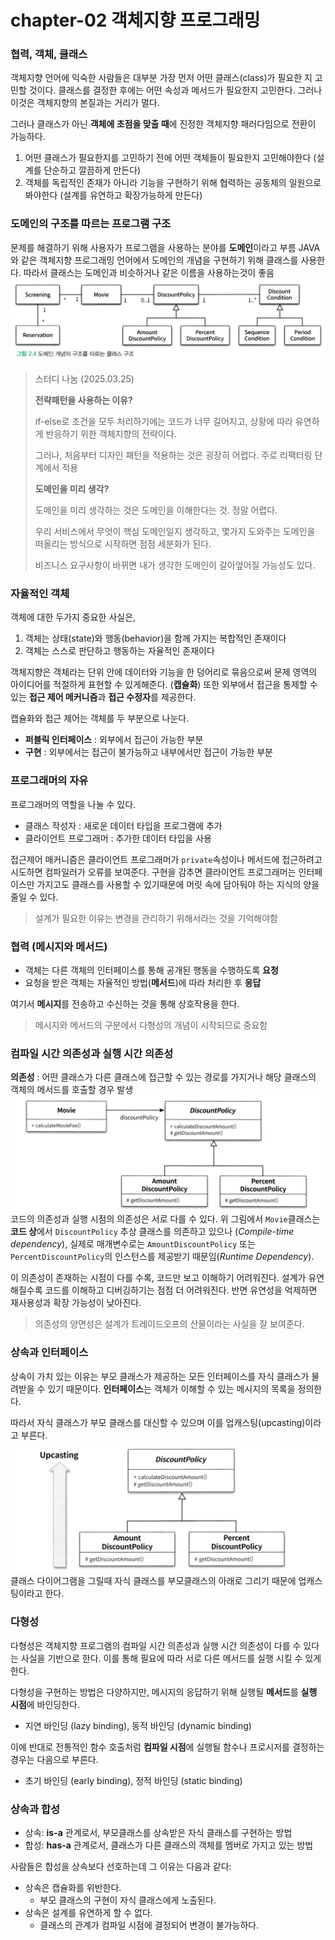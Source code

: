 # chapter-02 객체지향 프로그래밍

### 협력, 객체, 클래스
객체지향 언어에 익숙한 사람들은 대부분 가장 먼저 어떤 클래스(class)가 필요한 지 고민할 것이다. 클래스를 결정한 후에는 어떤 속성과 메서드가 필요한지 고민한다.
그러나 이것은 객체지향의 본질과는 거리가 멀다.

그러나 클래스가 아닌 **객체에 초점을 맞출 때**에 진정한 객체지향 패러다임으로 전환이 가능하다.
1. 어떤 클래스가 필요한지를 고민하기 전에 어떤 객체들이 필요한지 고민해야한다 (설계를 단순하고 깔끔하게 만든다)
2. 객체를 독립적인 존재가 아니라 기능을 구현하기 위해 협력하는 공동체의 일원으로 봐야한다 (설계를 유연하고 확장가능하게 만든다)

### 도메인의 구조를 따르는 프로그램 구조
문제를 해결하기 위해 사용자가 프로그램을 사용하는 분야를 **도메인**이라고 부름
JAVA와 같은 객체지향 프로그래밍 언어에서 도메인의 개념을 구현하기 위해 클래스를 사용한다. 따라서 클래스는 도메인과 비슷하거나 같은 이름을 사용하는것이 좋음
![](images/78b8e058c66786f0a45044c3a2e6e99e.png)

> 스터디 나눔 (2025.03.25)
> 
> **전략패턴을 사용하는 이유?**
> 
> if-else로 조건을 모두 처리하기에는 코드가 너무 길어지고, 상황에 따라 유연하게 반응하기 위한 객체지향의 전략이다.
> 
> 그러나, 처음부터 디자인 패턴을 적용하는 것은 굉장히 어렵다. 주로 리팩터링 단계에서 적용
>
> **도메인을 미리 생각?**
>
> 도메인을 미리 생각하는 것은 도메인을 이해한다는 것. 정말 어렵다.
>
> 우리 서비스에서 무엇이 핵심 도메인일지 생각하고, 몇가지 도와주는 도메인을 떠올리는 방식으로 시작하면 점점 세분화가 된다.
>
> 비즈니스 요구사항이 바뀌면 내가 생각한 도메인이 갈아엎어질 가능성도 있다.

### 자율적인 객체
객체에 대한 두가지 중요한 사실은,
1. 객체는 상태(state)와 행동(behavior)을 함께 가지는 복합적인 존재이다
2. 객체는 스스로 판단하고 행동하는 자율적인 존재이다

객체지향은 객체라는 단위 안에 데이터와 기능을 한 덩어리로 묶음으로써 문제 영역의 아이디어를 적절하게 표현할 수 있게해준다. (**캡슐화**)
또한 외부에서 접근을 통제할 수 있는 **접근 제어 메커니즘**과 **접근 수정자**를 제공한다.

캡슐화와 접근 제어는 객체를 두 부분으로 나눈다.
- **퍼블릭 인터페이스** : 외부에서 접근이 가능한 부분
- **구현** : 외부에서는 접근이 불가능하고 내부에서만 접근이 가능한 부분

### 프로그래머의 자유
프로그래머의 역할을 나눌 수 있다.
- 클래스 작성자 : 새로운 데이터 타입을 프로그램에 추가
- 클라이언트 프로그래머 : 추가한 데이터 타입을 사용

접근제어 매커니즘은 클라이언트 프로그래머가 `private`속성이나 메서드에 접근하려고 시도하면 컴파일러가 오류를 보여준다.
구현을 감추면 클라이언트 프로그래머는 인터페이스만 가지고도 클래스를 사용할 수 있기때문에 머릿 속에 담아둬야 하는 지식의 양을 줄일 수 있다.

> 설계가 필요한 이유는 변경을 관리하기 위해서라는 것을 기억해야함

### 협력 (메시지와 메서드)
- 객체는 다른 객체의 인터페이스를 통해 공개된 행동을 수행하도록 **요청**
- 요청을 받은 객체는 자율적인 방법(**메서드**)에 따라 처리한 후 **응답**

여기서 **메시지**를 전송하고 수신하는 것을 통해 상호작용을 한다. 

> 메시지와 메서드의 구분에서 다형성의 개념이 시작되므로 중요함

### 컴파일 시간 의존성과 실행 시간 의존성
**의존성** : 어떤 클래스가 다른 클래스에 접근할 수 있는 경로를 가지거나 해당 클래스의 객체의 메서드를 호출할 경우 발생
![](images/c468da2e91bf8fb7a60977938140d76f.png)
코드의 의존성과 실행 시점의 의존성은 서로 다를 수 있다.
위 그림에서 `Movie`클래스는 **코드 상**에서 `DiscountPolicy` 추상 클래스를 의존하고 있으나 (*Compile-time dependency*), 실제로 매개변수로는 `AmountDiscountPolicy` 또는 `PercentDiscountPolicy`의 인스턴스를 제공받기 때문임(*Runtime Dependency*).

이 의존성이 존재하는 시점이 다를 수록, 코드만 보고 이해하기 어려워진다.
설계가 유연해질수록 코드를 이해하고 디버깅하기는 점점 더 어려워진다. 반면 유연성을 억제하면 재사용성과 확장 가능성이 낮아진다.

> 의존성의 양면성은 설계가 트레이드오프의 산물이라는 사실을 잘 보여준다.

### 상속과 인터페이스
상속이 가치 있는 이유는 부모 클래스가 제공하는 모든 인터페이스를 자식 클래스가 물려받을 수 있기 때문이다. **인터페이스**는 객체가 이해할 수 있는 메시지의 목록을 정의한다.

따라서 자식 클래스가 부모 클래스를 대신할 수 있으며 이를 업캐스팅(upcasting)이라고 부른다.
![](images/d9e3f89bf3deea27042f9cd5a56e229e.png)
클래스 다이어그램을 그릴때 자식 클래스를 부모클래스의 아래로 그리기 때문에 업캐스팅이라고 한다.
### 다형성
다형성은 객체지향 프로그램의 컴파일 시간 의존성과 실행 시간 의존성이 다를 수 있다는 사실을 기반으로 한다. 이를 통해 필요에 따라 서로 다른 메서드를 실행 시킬 수 있게한다.

다형성을 구현하는 방법은 다양하지만, 메시지의 응답하기 위해 실행될 **메서드**를 **실행 시점**에 바인딩한다.
- 지연 바인딩 (lazy binding), 동적 바인딩 (dynamic binding)

이에 반대로 전통적인 함수 호출처럼 **컴파일 시점**에 실행될 함수나 프로시저를 결정하는 경우는 다음으로 부른다.
- 초기 바인딩 (early binding), 정적 바인딩 (static binding)

### 상속과 합성
- 상속: **is-a** 관계로서, 부모클래스를 상속받은 자식 클래스를 구현하는 방법
- 합성: **has-a** 관계로서, 클래스가 다른 클래스의 객체를 멤버로 가지고 있는 방법

사람들은 합성을 상속보다 선호하는데 그 이유는 다음과 같다:
- 상속은 캡슐화를 위반한다.
	- 부모 클래스의 구현이 자식 클래스에게 노출된다. 
- 상속은 설계를 유연하게 할 수 없다.
	- 클래스의 관계가 컴파일 시점에 결정되어 변경이 불가능하다.